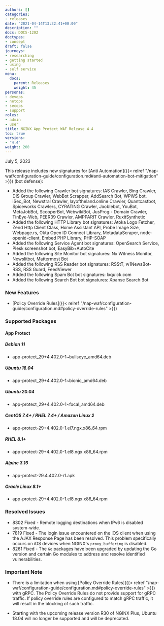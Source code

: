 ```yaml
---
authors: []
categories:
- releases
date: "2021-04-14T13:32:41+00:00"
description: ""
docs: DOCS-1202
doctypes:
- concept
draft: false
journeys:
- researching
- getting started
- using
- self service
menu:
  docs:
    parent: Releases
    weight: 45
personas:
- devops
- netops
- secops
- support
roles:
- admin
- user
title: NGINX App Protect WAF Release 4.4
toc: true
versions:
- "4.4"
weight: 200
---
```


July 5, 2023

This release includes new signatures for [Anti Automation]({{< relref "/nap-waf/configuration-guide/configuration.md#anti-automation-bot-mitigation" >}}) (bot defense):


- Added the following Crawler bot signatures: IAS Crawler, Bing Crawler, DIS Group Crawler, WebBot Scrapper, AddSearch Bot, WPWS bot, iSec_Bot, Newstral Crawler, layoftheland.online Crawler, Quantcastbot, Spiceworks Crawlers, CYRATING Crawler, Jooblebot, YouBot, MetaJobBot, ScooperBot, WebwikiBot, JusProg - Domain Crawler, TinEye-Web, PEER39 Crawler, AMPPARIT Crawler, RuxitSynthetic
- Added the following HTTP Library bot signatures: Atoka Logo Fetcher, Zend Http Client Class, Home Assistant API, Probe Image Size, Webpage.rs, Okta Open ID Connect Library, MetadataScraper, node-openid-client, Embed PHP Library, PHP-SOAP
- Added the following Service Agent bot signatures: OpenSearch Service, Plesk screenshot bot, EasyBib+AutoCite
- Added the following Site Monitor bot signatures: Nx Witness Monitor, Newslitbot, Mattermost Bot
- Added the following RSS Reader bot signatures: RSStT, w1NewsBot-RSS, RSS Guard, FeedViewer
- Added the following Spam Bot bot signatures: Ixquick.com
- Added the following Search Bot bot signatures: Xpanse Search Bot


### New Features

- [Policy Override Rules]({{< relref  "/nap-waf/configuration-guide/configuration.md#policy-override-rules" >}}) 

### Supported Packages

#### App Protect

##### Debian 11

- app-protect_29+4.402.0-1~bullseye_amd64.deb

##### Ubuntu 18.04

- app-protect_29+4.402.0-1~bionic_amd64.deb

##### Ubuntu 20.04

- app-protect_29+4.402.0-1~focal_amd64.deb

##### CentOS 7.4+ / RHEL 7.4+ / Amazon Linux 2

- app-protect-29+4.402.0-1.el7.ngx.x86_64.rpm

##### RHEL 8.1+

- app-protect-29+4.402.0-1.el8.ngx.x86_64.rpm

##### Alpine 3.16

- app-protect-29.4.402.0-r1.apk

##### Oracle Linux 8.1+

- app-protect-29+4.402.0-1.el8.ngx.x86_64.rpm


### Resolved Issues

- 8302 Fixed - Remote logging destinations when IPv6 is disabled system-wide.
- 7819 Fixed - The login issue encountered on the iOS client when using the AJAX Response Page has been resolved. This problem specifically occurs on iOS devices when NGINX's `proxy_buffering` is disabled.
- 8261 Fixed - The `Go` packages have been upgraded by updating the Go version and certain Go modules to address and resolve identified vulnerabilities.

### **Important Note**
 
- There is a limitation when using [Policy Override Rules]({{< relref "/nap-waf/configuration-guide/configuration.md#policy-override-rules" >}}) with gRPC. The Policy Override Rules do not provide support for gRPC traffic. If policy override rules are configured to match gRPC traffic, it will result in the blocking of such traffic.
 
- Starting with the upcoming release version R30 of NGINX Plus, Ubuntu 18.04 will no longer be supported and will be deprecated.
